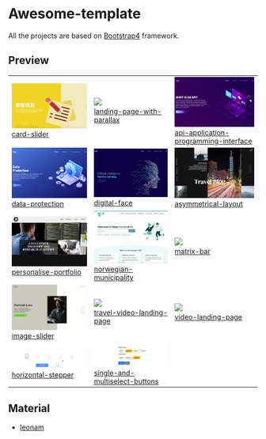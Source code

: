 # Awesome-template
All the projects are based on [Bootstrap4](http://startbootstrap.com/) framework.

## Preview

<table>
    <tbody>
        <tr>
            <td>
                <img src="card-slider/screenshot/demo.gif" width="300px"><br>
                <a href="https://andy6804tw.github.io/awesome-template/card-slider">card-slider</a>
            </td>
            <td>
                <img src="landing-page-with-parallax/screenshot/demo.gif" width="300px"><br>
                <a
                    href="https://andy6804tw.github.io/awesome-template/landing-page-with-parallax">landing-page-with-parallax</a>
            </td>
            <td>
                <img src="api-application-programming-interface/screenshot/demo.png" width="300px"><br>
                <a
                    href="https://andy6804tw.github.io/awesome-template/api-application-programming-interface">api-application-programming-interface</a>
            </td>
        </tr>
        <tr>
            <td>
                <img src="data-protection/screenshot/demo.png" width="300px"><br>
                <a href="https://andy6804tw.github.io/awesome-template/data-protection">data-protection</a>
            </td>
            <td>
                <img src="digital-face/screenshot/demo.png" width="300px"><br>
                <a href="https://andy6804tw.github.io/awesome-template/digital-face">digital-face</a>
            </td>
            <td>
                <img src="asymmetrical-layout/screenshot/demo.png" width="300px"><br>
                <a href="https://andy6804tw.github.io/awesome-template/asymmetrical-layout">asymmetrical-layout</a>
            </td>
        </tr>
        <tr>
            <td>
                <img src="personalise-portfolio/screenshot/demo.png" width="300px"><br>
                <a href="https://andy6804tw.github.io/awesome-template/personalise-portfolio">personalise-portfolio</a>
            </td>
            <td>
                <img src="norwegian-municipality/screenshot/demo.png" width="300px"><br>
                <a href="https://andy6804tw.github.io/awesome-template/norwegian-municipality">norwegian-municipality</a>
            </td>
            <td>
                <img src="matrix-bar/screenshot/demo.gif" width="300px"><br>
                <a href="https://andy6804tw.github.io/awesome-template/matrix-bar">matrix-bar</a>
            </td>
        </tr>
        <tr>
            <td>
                <img src="image-slider/screenshot/demo.gif" width="300px"><br>
                <a href="https://andy6804tw.github.io/awesome-template/image-slider">image-slider</a>
            </td>
             <td>
                <img src="travel-video-landing-page/screenshot/demo.gif" width="300px"><br>
                <a href="https://andy6804tw.github.io/awesome-template/travel-video-landing-page">travel-video-landing-page</a>
            </td>
            <td>
                <img src="video-landing-page/screenshot/demo.gif" width="300px"><br>
                <a href="https://andy6804tw.github.io/awesome-template/video-landing-page">video-landing-page</a>
            </td>
        </tr>  
        <tr>
            <td>
                <img src="horizontal-stepper/screenshot/demo.gif" width="300px"><br>
                <a href="https://andy6804tw.github.io/awesome-template/horizontal-stepper">horizontal-stepper</a>
            </td>
            <td>
                <img src="single-and-multiselect-buttons/screenshot/demo.gif" width="300px"><br>
                <a href="https://andy6804tw.github.io/awesome-template/single-and-multiselect-buttons">single-and-multiselect-buttons</a>
            </td>
        </tr>  
    </tbody>
</table>


## Material
- [leonam](https://codepen.io/leonam-silva-de-souza/pens/public)
